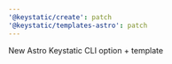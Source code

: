 ```yaml
---
'@keystatic/create': patch
'@keystatic/templates-astro': patch
---
```


New Astro Keystatic CLI option + template
